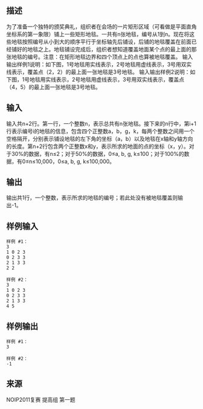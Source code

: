 ## 描述


为了准备一个独特的颁奖典礼，组织者在会场的一片矩形区域（可看做是平面直角坐标系的第一象限）铺上一些矩形地毯。一共有n张地毯，编号从1到n。现在将这些地毯按照编号从小到大的顺序平行于坐标轴先后铺设，后铺的地毯覆盖在前面已经铺好的地毯之上。地毯铺设完成后，组织者想知道覆盖地面某个点的最上面的那张地毯的编号。注意：在矩形地毯边界和四个顶点上的点也算被地毯覆盖。
输入输出样例1说明：如下图，1号地毯用实线表示，2号地毯用虚线表示，3号用双实线表示，覆盖点（2，2）的最上面一张地毯是3号地毯。
输入输出样例2说明：如下图，1号地毯用实线表示，2号地毯用虚线表示，3号用双实线表示，覆盖点（4，5）的最上面一张地毯是3号地毯。

## 输入


输入共n+2行。第一行，一个整数n，表示总共有n张地毯。接下来的n行中，第i+1行表示编号i的地毯的信息，包含四个正整数a，b，g，k，每两个整数之间用一个空格隔开，分别表示铺设地毯的左下角的坐标（a，b）以及地毯在x轴和y轴方向的长度。第n+2行包含两个正整数x和y，表示所求的地面的点的坐标（x，y）。对于30%的数据，有n≤2；对于50%的数据，0≤a, b, g, k≤100；对于100%的数据，有0≤n≤10,000，0≤a, b, g, k≤100,000。

## 输出


输出共1行，一个整数，表示所求的地毯的编号；若此处没有被地毯覆盖则输出-1。

## 样例输入


```
样例 #1：
3
1 0 2 3
0 2 3 3
2 1 3 3
2 2

样例 #2：
3
1 0 2 3
0 2 3 3
2 1 3 3
4 5
```


## 样例输出


```
样例 #1：
3

样例 #2：
-1
```


## 来源


NOIP2011复赛 提高组 第一题

